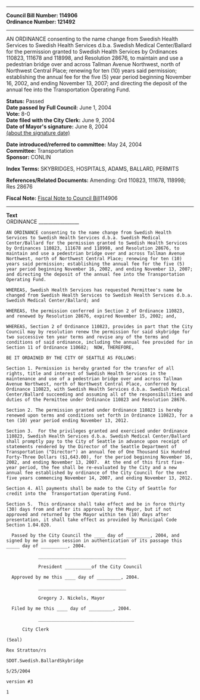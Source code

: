 * * * * *  
  
**Council Bill Number: [](#h0)[](#h2)114906**   
**Ordinance Number: 121492**  
  
* * * * *  
  
AN ORDINANCE consenting to the name change from Swedish Health Services to Swedish Health Services d.b.a. Swedish Medical Center/Ballard for the permission granted to Swedish Health Services by Ordinances 110823, 111678 and 118998, and Resolution 28676, to maintain and use a pedestrian bridge over and across Tallman Avenue Northwest, north of Northwest Central Place; renewing for ten (10) years said permission; establishing the annual fee for the five (5) year period beginning November 16, 2002, and ending November 13, 2007; and directing the deposit of the annual fee into the Transportation Operating Fund.  
  
**Status:** Passed   
**Date passed by Full Council:** June 1, 2004   
**Vote:** 8-0   
**Date filed with the City Clerk:** June 9, 2004   
**Date of Mayor's signature:** June 8, 2004   
[(about the signature date)](/~public/approvaldate.htm)   
  
  
**Date introduced/referred to committee:** May 24, 2004   
**Committee:** Transportation   
**Sponsor:** CONLIN   
  
**Index Terms:** SKYBRIDGES, HOSPITALS, ADAMS, BALLARD, PERMITS  
  
**References/Related Documents:** Amending: Ord 110823, 111678, 118998; Res 28676  
  
**Fiscal Note:** [Fiscal Note to Council Bill](http://clerk.seattle.gov/~public/fnote/114906.htm)[](#h1)[](#h3)114906  
  
* * * * *  
  
**Text**  
    ORDINANCE _________________  
  
    AN ORDINANCE consenting to the name change from Swedish Health  
    Services to Swedish Health Services d.b.a. Swedish Medical  
    Center/Ballard for the permission granted to Swedish Health Services  
    by Ordinances 110823, 111678 and 118998, and Resolution 28676, to  
    maintain and use a pedestrian bridge over and across Tallman Avenue  
    Northwest, north of Northwest Central Place; renewing for ten (10)  
    years said permission; establishing the annual fee for the five (5)  
    year period beginning November 16, 2002, and ending November 13, 2007;  
    and directing the deposit of the annual fee into the Transportation  
    Operating Fund.  
  
    WHEREAS, Swedish Health Services has requested Permittee's name be  
    changed from Swedish Health Services to Swedish Health Services d.b.a.  
    Swedish Medical Center/Ballard; and  
  
    WHEREAS, the permission conferred in Section 2 of Ordinance 110823,  
    and renewed by Resolution 28676, expired November 15, 2002; and,  
  
    WHEREAS, Section 2 of Ordinance 110823, provides in part that the City  
    Council may by resolution renew the permission for said skybridge for  
    two successive ten year terms and revise any of the terms and  
    conditions of said ordinance, including the annual fee provided for in  
    Section 11 of Ordinance 110682;  NOW, THEREFORE,  
  
    BE IT ORDAINED BY THE CITY OF SEATTLE AS FOLLOWS:  
  
    Section 1. Permission is hereby granted for the transfer of all  
    rights, title and interest of Swedish Health Services in the  
    maintenance and use of a pedestrian bridge over and across Tallman  
    Avenue Northwest, north of Northwest Central Place, conferred by  
    Ordinance 110823, with Swedish Health Services d.b.a. Swedish Medical  
    Center/Ballard succeeding and assuming all of the responsibilities and  
    duties of the Permittee under Ordinance 110823 and Resolution 28676.  
  
    Section 2. The permission granted under Ordinance 110823 is hereby  
    renewed upon terms and conditions set forth in Ordinance 110823, for a  
    ten (10) year period ending November 13, 2012.  
  
    Section 3.  For the privileges granted and exercised under Ordinance  
    110823, Swedish Health Services d.b.a. Swedish Medical Center/Ballard  
    shall promptly pay to the City of Seattle in advance upon receipt of  
    statements rendered by the Director of the Seattle Department of  
    Transportation ("Director") an annual fee of One Thousand Six Hundred  
    Forty-Three Dollars ($1,643.00), for the period beginning November 16,  
    2002, and ending November 13, 2007.  At the end of this first five-  
    year period, the fee shall be re-evaluated by the City and a new  
    annual fee established by ordinance of the City Council for the next  
    five years commencing November 14, 2007, and ending November 13, 2012.  
  
    Section 4. All payments shall be made to the City of Seattle for  
    credit into the  Transportation Operating Fund.  
  
    Section 5.  This ordinance shall take effect and be in force thirty  
    (30) days from and after its approval by the Mayor, but if not  
    approved and returned by the Mayor within ten (10) days after  
    presentation, it shall take effect as provided by Municipal Code  
    Section 1.04.020.  
  
      Passed by the City Council the ____ day of _________, 2004, and  
    signed by me in open session in authentication of its passage this  
    _____ day of __________, 2004.  
  
                _________________________________  
  
                President __________of the City Council  
  
      Approved by me this ____ day of _________, 2004.  
  
                _________________________________  
  
                Gregory J. Nickels, Mayor  
  
      Filed by me this ____ day of _________, 2004.  
  
                ____________________________________  
  
          City Clerk  
  
    (Seal)  
  
    Rex Stratton/rs  
  
    SDOT.Swedish.BallardSkybridge  
  
    5/25/2004  
  
    version #3  
  
    1  

